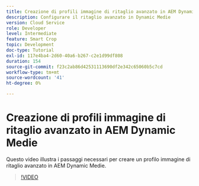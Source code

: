 ```yaml
---
title: Creazione di profili immagine di ritaglio avanzato in AEM Dynamic Medie
description: Configurare il ritaglio avanzato in Dynamic Medie
version: Cloud Service
role: Developer
level: Intermediate
feature: Smart Crop
topic: Development
doc-type: Tutorial
exl-id: 117e4ba4-2d60-40a6-b267-c2e1d99df808
duration: 154
source-git-commit: f23c2ab86d42531113690df2e342c65060b5c7cd
workflow-type: tm+mt
source-wordcount: '41'
ht-degree: 0%

---
```


# Creazione di profili immagine di ritaglio avanzato in AEM Dynamic Medie

Questo video illustra i passaggi necessari per creare un profilo immagine di ritaglio avanzato in AEM Dynamic Medie.

>[!VIDEO](https://video.tv.adobe.com/v/335460?quality=12&learn=on)
